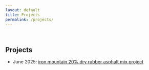 ```yaml
---
layout: default
title: Projects
permalink: /projects/
---
```


<h1 id="Projects"></h1>

<h2 style="margin: 60px 0px -15px;">Projects</h2>
<br>

- June 2025: [iron mountain 20% dry rubber asphalt mix project](https://yaoyaoliu.web.illinois.edu/teaching/IS327/)
